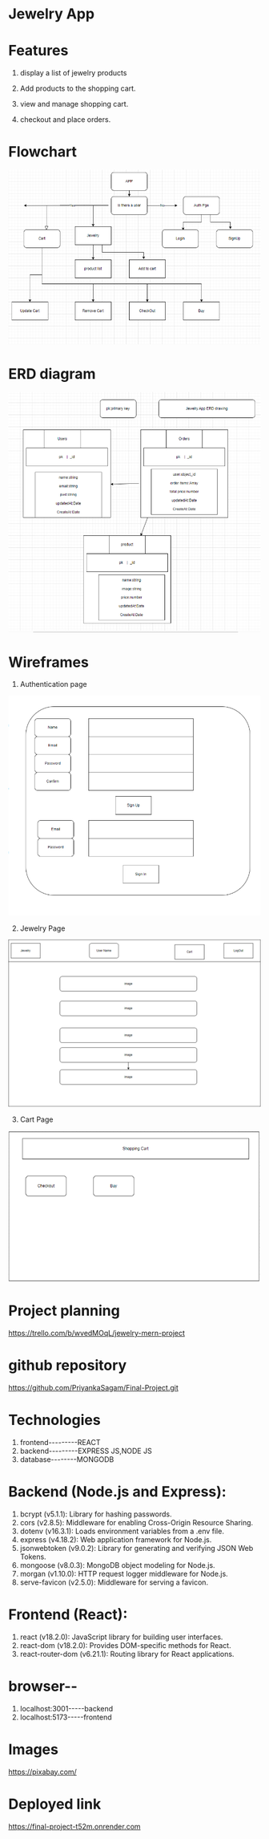 # Jewelry App

# Features

1. display a list of jewelry products

2. Add products to the shopping cart.

3. view and manage shopping cart.

4. checkout and place orders.


# Flowchart

![Alt text](public/images/flowchart.jpg)

# ERD diagram

![Alt text](public/images/ERD.jpg)

# Wireframes

1. Authentication page

![Alt text](public/images/AuthScreen.jpg)

2. Jewelry Page

![Alt text](public/images/JewelryPage.jpg)

3. Cart Page

![Alt text](public/images/Cart.jpg)

# Project planning

https://trello.com/b/wvedMOqL/jewelry-mern-project

# github repository

https://github.com/PriyankaSagam/Final-Project.git


# Technologies

1. frontend---------REACT
2. backend---------EXPRESS JS,NODE JS
3. database--------MONGODB


# Backend (Node.js and Express):
1. bcrypt (v5.1.1): Library for hashing passwords.
2. cors (v2.8.5): Middleware for enabling Cross-Origin Resource Sharing.
3. dotenv (v16.3.1): Loads environment variables from a .env file.
4. express (v4.18.2): Web application framework for Node.js.
5. jsonwebtoken (v9.0.2): Library for generating and verifying JSON Web Tokens.
5. mongoose (v8.0.3): MongoDB object modeling for Node.js.
6. morgan (v1.10.0): HTTP request logger middleware for Node.js.
7. serve-favicon (v2.5.0): Middleware for serving a favicon.
# Frontend (React):
1. react (v18.2.0): JavaScript library for building user interfaces.
2. react-dom (v18.2.0): Provides DOM-specific methods for React.
3. react-router-dom (v6.21.1): Routing library for React applications.

# browser--

1. localhost:3001-----backend
2. localhost:5173-----frontend

# Images

https://pixabay.com/

# Deployed link

https://final-project-t52m.onrender.com


